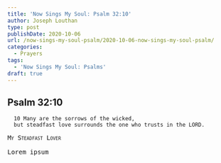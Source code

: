 ```yaml
---
title: 'Now Sings My Soul: Psalm 32:10'
author: Joseph Louthan
type: post
publishDate: 2020-10-06
url: /now-sings-my-soul-psalm/2020-10-06-now-sings-my-soul-psalm/
categories:
  - Prayers
tags:
  - 'Now Sings My Soul: Psalms'
draft: true
---
```

## Psalm 32:10

      10 Many are the sorrows of the wicked, 
      but steadfast love surrounds the one who trusts in the LORD. 
      
<pre>
<div style="font-variant: small-caps;">My Steadfast Lover</div>
Lorem ipsum
</pre>